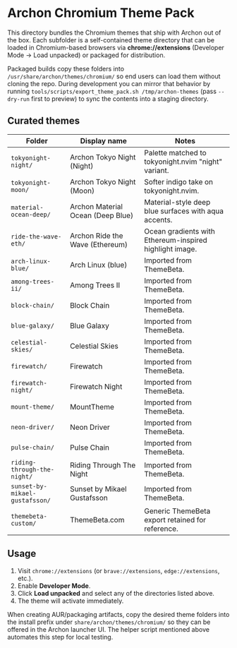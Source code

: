 # Archon Chromium Theme Pack

This directory bundles the Chromium themes that ship with Archon out of the box. Each subfolder is a self-contained theme directory that can be loaded in Chromium-based browsers via **chrome://extensions** (Developer Mode → Load unpacked) or packaged for distribution.

Packaged builds copy these folders into `/usr/share/archon/themes/chromium/` so end users can load them without cloning the repo. During development you can mirror that behavior by running `tools/scripts/export_theme_pack.sh /tmp/archon-themes` (pass `--dry-run` first to preview) to sync the contents into a staging directory.

## Curated themes

| Folder | Display name | Notes |
| --- | --- | --- |
| `tokyonight-night/` | Archon Tokyo Night (Night) | Palette matched to tokyonight.nvim "night" variant. |
| `tokyonight-moon/` | Archon Tokyo Night (Moon) | Softer indigo take on tokyonight.nvim. |
| `material-ocean-deep/` | Archon Material Ocean (Deep Blue) | Material-style deep blue surfaces with aqua accents. |
| `ride-the-wave-eth/` | Archon Ride the Wave (Ethereum) | Ocean gradients with Ethereum-inspired highlight image. |
| `arch-linux-blue/` | Arch Linux (blue) | Imported from ThemeBeta. |
| `among-trees-ii/` | Among Trees II | Imported from ThemeBeta. |
| `block-chain/` | Block Chain | Imported from ThemeBeta. |
| `blue-galaxy/` | Blue Galaxy | Imported from ThemeBeta. |
| `celestial-skies/` | Celestial Skies | Imported from ThemeBeta. |
| `firewatch/` | Firewatch | Imported from ThemeBeta. |
| `firewatch-night/` | Firewatch Night | Imported from ThemeBeta. |
| `mount-theme/` | MountTheme | Imported from ThemeBeta. |
| `neon-driver/` | Neon Driver | Imported from ThemeBeta. |
| `pulse-chain/` | Pulse Chain | Imported from ThemeBeta. |
| `riding-through-the-night/` | Riding Through The Night | Imported from ThemeBeta. |
| `sunset-by-mikael-gustafsson/` | Sunset by Mikael Gustafsson | Imported from ThemeBeta. |
| `themebeta-custom/` | ThemeBeta.com | Generic ThemeBeta export retained for reference. |

## Usage

1. Visit `chrome://extensions` (or `brave://extensions`, `edge://extensions`, etc.).
2. Enable **Developer Mode**.
3. Click **Load unpacked** and select any of the directories listed above.
4. The theme will activate immediately.

When creating AUR/packaging artifacts, copy the desired theme folders into the install prefix under `share/archon/themes/chromium/` so they can be offered in the Archon launcher UI. The helper script mentioned above automates this step for local testing.
